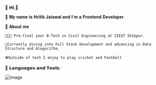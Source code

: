 🔗 𝗛𝗶,👋

🔗  𝐌𝐲 𝐧𝐚𝐦𝐞 𝐢𝐬 𝐇𝐫𝐢𝐭𝐢𝐤 𝐉𝐚𝐢𝐬𝐰𝐚𝐥 𝐚𝐧𝐝 
     𝐈'𝐦 𝐚 𝐅𝐫𝐨𝐧𝐭𝐞𝐧𝐝 𝐃𝐞𝐯𝐞𝐥𝐨𝐩𝐞𝐫.

 
🔗  𝐀𝐛𝐨𝐮𝐭 𝐦𝐞 

    👨🏻‍🎓 Pre-final year B-Tech in Civil Engineering at IIEST Shibpur.
   
    🎯Currently diving into Full Stack Development and advancing in Data Structure and Alogorithm.
   
    ⚽Outside of tech I enjoy to play cricket and Football
    
🔗 𝗟𝗮𝗻𝗴𝘂𝗮𝗴𝗲𝘀 𝗮𝗻𝗱 𝗧𝗼𝗼𝗹𝘀:
  
   
   ![image](https://github.com/user-attachments/assets/058845f6-8a26-43b7-9848-f85d7fd26be3)


    
  




